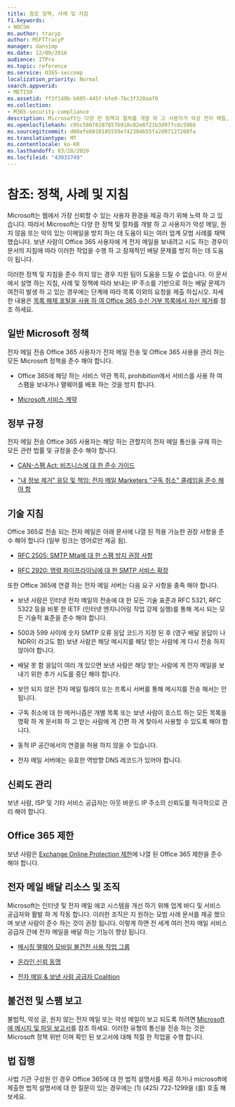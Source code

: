 ```yaml
---
title: 참조 정책, 사례 및 지침
f1.keywords:
- NOCSH
ms.author: tracyp
author: MSFTTracyP
manager: dansimp
ms.date: 12/09/2016
audience: ITPro
ms.topic: reference
ms.service: O365-seccomp
localization_priority: Normal
search.appverid:
- MET150
ms.assetid: ff3f140b-b005-445f-bfe0-7bc3f328aaf0
ms.collection:
- M365-security-compliance
description: Microsoft는 다양 한 정책과 절차를 개발 하 고 사용자가 악성 전자 메일, 원치 않는 이메일 또는 악의적으로 보호 하는 데 도움이 되는 몇 가지 업계 모범 사례를 채택 했습니다.
ms.openlocfilehash: c95c586f6287857b910c82e8f21b3d977cdc5966
ms.sourcegitcommit: d00efe6010185559e742304b55fa2d07127268fa
ms.translationtype: MT
ms.contentlocale: ko-KR
ms.lasthandoff: 03/28/2020
ms.locfileid: "43033749"
---
```

# <a name="reference-policies-practices-and-guidelines"></a>참조: 정책, 사례 및 지침

Microsoft는 웹에서 가장 신뢰할 수 있는 사용자 환경을 제공 하기 위해 노력 하 고 있습니다. 따라서 Microsoft는 다양 한 정책 및 절차를 개발 하 고 사용자가 악성 메일, 원치 않음 또는 악의 있는 이메일을 방지 하는 데 도움이 되는 여러 업계 모범 사례를 채택 했습니다. 보낸 사람이 Office 365 사용자에 게 전자 메일을 보내려고 시도 하는 경우이 문서의 지침에 따라 이러한 작업을 수행 하 고 잠재적인 배달 문제를 방지 하는 데 도움이 됩니다.

이러한 정책 및 지침을 준수 하지 않는 경우 지원 팀이 도움을 드릴 수 없습니다. 이 문서에서 설명 하는 지침, 사례 및 정책에 따라 보내는 IP 주소를 기반으로 하는 배달 문제가 여전히 발생 하 고 있는 경우에는 단계에 따라 목록 이외의 요청을 제출 하십시오. 자세한 내용은 [목록 해제 포털을 사용 하 여 Office 365 수신 거부 목록에서 자신 제거](use-the-delist-portal-to-remove-yourself-from-the-office-365-blocked-senders-lis.md)를 참조 하세요.

## <a name="general-microsoft-policies"></a>일반 Microsoft 정책

전자 메일 전송 Office 365 사용자가 전자 메일 전송 및 Office 365 사용을 관리 하는 모든 Microsoft 정책을 준수 해야 합니다.

- Office 365에 해당 하는 서비스 약관 특히, prohibition에서 서비스를 사용 하 여 스팸을 보내거나 맬웨어를 배포 하는 것을 방지 합니다.

- [Microsoft 서비스 계약](https://www.microsoft.com/servicesagreement/)

## <a name="governmental-regulations"></a>정부 규정

전자 메일 전송 Office 365 사용자는 해당 하는 관할지의 전자 메일 통신을 규제 하는 모든 관련 법률 및 규정을 준수 해야 합니다.

- [CAN-스팸 Act: 비즈니스에 대 한 준수 가이드](https://www.ftc.gov/tips-advice/business-center/guidance/can-spam-act-compliance-guide-business)

- ["내 정보 제거" 응답 및 책임: 전자 메일 Marketers "구독 취소" 클레임을 준수 해야 함](https://www.lawpublish.com/ftc-emai-marketers-unsubscribe-claims.mdl)

## <a name="technical-guidelines"></a>기술 지침

Office 365로 전송 되는 전자 메일은 아래 문서에 나열 된 적용 가능한 권장 사항을 준수 해야 합니다 (일부 링크는 영어로만 제공 됨).

- [RFC 2505: SMTP Mta에 대 한 스팸 방지 권장 사항](https://www.ietf.org/rfc/rfc2505.txt)

- [RFC 2920: 명령 파이프라이닝에 대 한 SMTP 서비스 확장](https://www.ietf.org/rfc/rfc2920.txt)

또한 Office 365에 연결 하는 전자 메일 서버는 다음 요구 사항을 충족 해야 합니다.

- 보낸 사람은 인터넷 전자 메일의 전송에 대 한 모든 기술 표준과 RFC 5321, RFC 5322 등을 비롯 한 IETF (인터넷 엔지니어링 작업 강제 실행)를 통해 게시 되는 모든 기술적 표준을 준수 해야 합니다.

- 500과 599 사이에 숫자 SMTP 오류 응답 코드가 지정 된 후 (영구 배달 응답이 나 NDR이 라고도 함) 보낸 사람은 해당 메시지를 해당 받는 사람에 게 다시 전송 하지 않아야 합니다.

- 배달 못 함 응답이 여러 개 있으면 보낸 사람은 해당 받는 사람에 게 전자 메일을 보내기 위한 추가 시도를 중단 해야 합니다.

- 보안 되지 않은 전자 메일 릴레이 또는 프록시 서버를 통해 메시지를 전송 해서는 안 됩니다.

- 구독 취소에 대 한 메커니즘은 개별 목록 또는 보낸 사람이 호스트 하는 모든 목록을 명확 하 게 문서화 하 고 받는 사람에 게 간편 하 게 찾아서 사용할 수 있도록 해야 합니다.

- 동적 IP 공간에서의 연결을 허용 하지 않을 수 있습니다.

- 전자 메일 서버에는 유효한 역방향 DNS 레코드가 있어야 합니다.

## <a name="reputation-management"></a>신뢰도 관리

보낸 사람, ISP 및 기타 서비스 공급자는 아웃 바운드 IP 주소의 신뢰도를 적극적으로 관리 해야 합니다.

## <a name="office-365-limits"></a>Office 365 제한

보낸 사람은 [Exchange Online Protection 제한](https://docs.microsoft.com/office365/servicedescriptions/exchange-online-protection-service-description/exchange-online-protection-limits)에 나열 된 Office 365 제한을 준수 해야 합니다.

## <a name="email-delivery-resources-and-organizations"></a>전자 메일 배달 리소스 및 조직

Microsoft는 인터넷 및 전자 메일 에코 시스템을 개선 하기 위해 업계 바디 및 서비스 공급자와 활발 하 게 작동 합니다. 이러한 조직은 지 원하는 모범 사례 문서를 제공 했으며 보낸 사람이 준수 하는 것이 권장 됩니다. 이렇게 하면 전 세계 여러 전자 메일 서비스 공급자 간에 전자 메일을 배달 하는 기능이 향상 됩니다.

- [메시징 맬웨어 모바일 불건전 사용 작업 그룹](https://www.m3aawg.org/)

- [온라인 신뢰 동맹](https://www.otalliance.org/resources)

- [전자 메일 &amp; 보낸 사람 공급자 Coalition](https://www.espcoalition.org/)

## <a name="abuse-and-spam-reporting"></a>불건전 및 스팸 보고

불법적, 악성 글, 원치 않는 전자 메일 또는 악성 메일이 보고 되도록 하려면 [Microsoft에 메시지 및 파일 보고서](report-junk-email-messages-to-microsoft.md)를 참조 하세요. 이러한 유형의 통신을 전송 하는 것은 Microsoft 정책 위반 이며 확인 된 보고서에 대해 적절 한 작업을 수행 합니다.

## <a name="law-enforcement"></a>법 집행

사법 기관 구성원 인 경우 Office 365에 대 한 법적 설명서를 제공 하거나 microsoft에 제출한 법적 설명서에 대 한 질문이 있는 경우에는 (1) (425) 722-1299을 (를) 호출 해 보세요.

